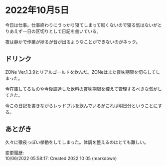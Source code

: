 # 2022年10月5日

今日は仕事。仕事終わりにうっかり寝てしまって眠くないので寝る気はないがとりあえず一日の区切りとして日記を書いている。

夜は静かで作業が捗るが音が出るようなことができないのがネック。

## ドリンク

ZONe Ver.1.3.9とリアルゴールドを飲んだ。ZONeはまた賞味期限を切らしてしまった。

今在庫してるものや今後調達した飲料の賞味期限を控えて管理するべきな気がしてきた。

今この日記を書きながらレッドブルを飲んでいるがこれは明日分ということにする。

## あとがき

久々に徹夜っぽい挙動をしてしまった。体調を整えるのはとても難しい。

変更履歴:  
10/06/2022 05:58:17: Created 2022 10 05 (markdown)  
